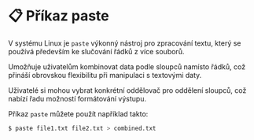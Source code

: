 # 📋 Příkaz paste

V systému Linux je ```paste``` výkonný nástroj pro zpracování textu, který se používá především ke slučování řádků z více souborů.  

Umožňuje uživatelům kombinovat data podle sloupců namísto řádků, což přináší obrovskou flexibilitu při manipulaci s textovými daty.  

Uživatelé si mohou vybrat konkrétní oddělovač pro oddělení sloupců, což nabízí řadu možností formátování výstupu.  

Příkaz ```paste``` můžete použít například takto:  

```BASH
$ paste file1.txt file2.txt > combined.txt
```

